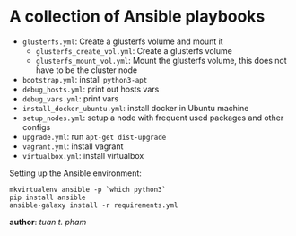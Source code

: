 A collection of Ansible playbooks
=================================
* `glusterfs.yml`: Create a glusterfs volume and mount it
  * `glusterfs_create_vol.yml`: Create a glusterfs volume
  * `glusterfs_mount_vol.yml`: Mount the glusterfs volume, this does not have to be the cluster node
* `bootstrap.yml`: install `python3-apt`
* `debug_hosts.yml`: print out hosts vars
* `debug_vars.yml`: print vars
* `install_docker_ubuntu.yml`: install docker in Ubuntu machine
* `setup_nodes.yml`: setup a node with frequent used packages and other configs
* `upgrade.yml`: run `apt-get dist-upgrade`
* `vagrant.yml`: install vagrant
* `virtualbox.yml`: install virtualbox

Setting up the Ansible environment:
```
mkvirtualenv ansible -p `which python3`
pip install ansible
ansible-galaxy install -r requirements.yml
```



__author__: *tuan t. pham*
